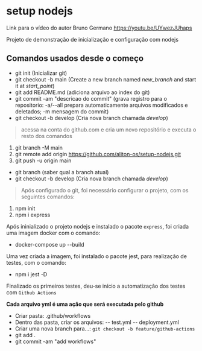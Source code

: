 # setup nodejs

Link para o vídeo do autor Bruno Germano https://youtu.be/UYwezJUhaps

Projeto de demonstração de inicialização e configuração com nodejs

## Comandos usados desde o começo
- git init (Inicializar git)
- git checkout -b main (Create a new branch named *new_branch* and start it at *start_point*)
- git add README.md (adiciona arquivo ao index do git)
- git commit -am "descricao do commit" (grava registro para o repositorio: -a/--all prepara automaticamente arquivos modificados e deletados; -m mensagem do commit)
- git checkout -b develop (Cria nova branch chamada *develop*)

> acessa na conta do github.com e cria um novo repositório e executa o resto dos comandos

1. git branch -M main
2. git remote add origin https://github.com/aliton-os/setup-nodejs.git
3. git push -u origin main

- git branch (saber qual a branch atual)
- git checkout -b develop (Cria nova branch chamada *develop*)

> Após configurado o git, foi necessário configurar o projeto, com os seguintes comandos:

1. npm init
2. npm i express

Após ininializado o projeto nodejs e instalado o pacote `express`, foi criada uma imagem docker com o comando:

- docker-compose up --build

Uma vez criada a imagem, foi instalado o pacote jest, para realização de testes, com o comando:

- npm i jest -D

Finalizado os primeiros testes, deu-se início a automatização dos testes com `Github Actions`

**Cada arquivo yml é uma ação que será executada pelo github**

- Criar pasta: .github/workflows
- Dentro das pasta, criar os arquivos:
-- test.yml
-- deployment.yml
- Criar uma nova branch para...: `git checkout -b feature/github-actions`
- git add .
- git commit -am "add workflows"